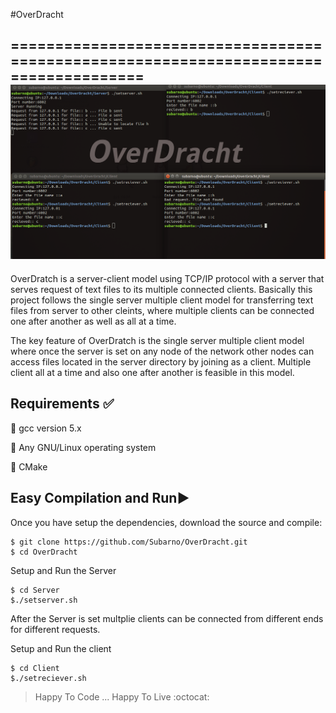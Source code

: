 #OverDracht

=====================================================================================
![alt text](https://github.com/Subarno/OverDracht/blob/master/img/Screenshot.png "OverDracht")
-----------------------------------------------------------------------------------------------

OverDratch is a server-client model using TCP/IP protocol with a server that serves request of text files to its multiple connected clients. Basically this project follows the single server multiple client model for transferring text files from server to other cleints, where multiple clients can be connected one after another as well as all at a time.
  
The key feature of OverDratch is the single server multiple client model where once the server is set on any node of the network other nodes can access files located in the server directory by joining as a client. Multiple client all at a time and also one after another is feasible in this model.
  
Requirements :white_check_mark:
-------------------------------

:pushpin: gcc version 5.x

:pushpin: Any GNU/Linux operating system

:pushpin: CMake

Easy Compilation and Run:arrow_forward:
---------------------------------------
Once you have setup the dependencies, download the source and compile:
```
$ git clone https://github.com/Subarno/OverDracht.git
$ cd OverDracht
```
Setup and Run the Server
```
$ cd Server
$./setserver.sh
```
After the Server is set multplie clients can be connected from different ends for different requests.

Setup and Run the client 
```
$ cd Client
$./setreciever.sh
```

> Happy To Code ... Happy To Live :octocat:
